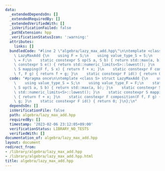 ```yaml
---
data:
  _extendedDependsOn: []
  _extendedRequiredBy: []
  _extendedVerifiedWith: []
  _isVerificationFailed: false
  _pathExtension: hpp
  _verificationStatusIcon: ':warning:'
  attributes:
    links: []
  bundledCode: "#line 2 \"algebra/lazy_max_add.hpp\"\n\ntemplate <class S> struct\
    \ LazyMaxAdd {\n    using F = S;\n    using value_type_S = S;\n    using value_type_F\
    \ = F;\n    static constexpr S op(S a, S b) { return std::max(a, b); }\n    static\
    \ constexpr S e() { return std::numeric_limits<S>::lowest(); }\n    static constexpr\
    \ S mapping(F f, S x) { return f + x; }\n    static constexpr F composition(F\
    \ f, F g) { return f + g; }\n    static constexpr F id() { return 0; }\n};\n"
  code: "#pragma once\n\ntemplate <class S> struct LazyMaxAdd {\n    using F = S;\n\
    \    using value_type_S = S;\n    using value_type_F = F;\n    static constexpr\
    \ S op(S a, S b) { return std::max(a, b); }\n    static constexpr S e() { return\
    \ std::numeric_limits<S>::lowest(); }\n    static constexpr S mapping(F f, S x)\
    \ { return f + x; }\n    static constexpr F composition(F f, F g) { return f +\
    \ g; }\n    static constexpr F id() { return 0; }\n};\n"
  dependsOn: []
  isVerificationFile: false
  path: algebra/lazy_max_add.hpp
  requiredBy: []
  timestamp: '2023-02-06 23:12:05+09:00'
  verificationStatus: LIBRARY_NO_TESTS
  verifiedWith: []
documentation_of: algebra/lazy_max_add.hpp
layout: document
redirect_from:
- /library/algebra/lazy_max_add.hpp
- /library/algebra/lazy_max_add.hpp.html
title: algebra/lazy_max_add.hpp
---
```

